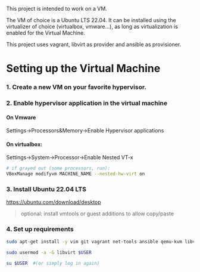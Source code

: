 This project is intended to work on a VM.

The VM of choice is a Ubuntu LTS 22.04. It can be installed using the virtualizer of choice (virtualbox, vmware...), as long as virtualization is enabled for the Virtual Machine.

This project uses vagrant, libvirt as provider and ansible as provisioner.


# Setting up the Virtual Machine

### 1. Create a new VM on your favorite hypervisor. 

### 2. Enable hypervisor application in the virtual machine

#### On Vmware

Settings->Processors&Memory->Enable Hypervisor applications

#### On virtualbox:

Settings->System->Processor->Enable Nested VT-x


```bash
# if grayed out (some processors, run):
VBoxManage modifyvm MACHINE_NAME --nested-hw-virt on
```

### 3. Install Ubuntu 22.04 LTS
https://ubuntu.com/download/desktop

> optional: install vmtools or guest additions to allow copy/paste

### 4. Set up requirements
```bash
sudo apt-get install -y vim git vagrant net-tools ansible qemu-kvm libvirt-daemon-system
``` 

```bash
sudo usermod -a -G libvirt $USER
``` 

```bash
su $USER  #(or simply log in again)
``` 

